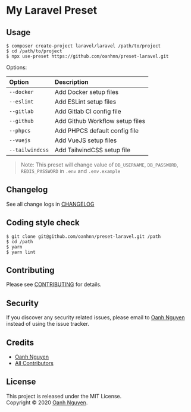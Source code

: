 # My Laravel Preset

## Usage

```shell
$ composer create-project laravel/laravel /path/to/project
$ cd /path/to/project
$ npx use-preset https://github.com/oanhnn/preset-laravel.git
```

Options:

| Option          | Description                          |
|:----------------|:-------------------------------------|
| `--docker`      | Add Docker setup files               |
| `--eslint`      | Add ESLint setup files               |
| `--gitlab`      | Add Gitlab CI config file            |
| `--github`      | Add Github Workflow setup files      |
| `--phpcs`       | Add PHPCS default config file        |
| `--vuejs`       | Add VueJS setup files                |
| `--tailwindcss` | Add TailwindCSS setup file           |

> Note: This preset will change value of `DB_USERNAME`, `DB_PASSWORD`, `REDIS_PASSWORD` in `.env` and `.env.example`

## Changelog

See all change logs in [CHANGELOG](CHANGELOG.md)

## Coding style check

```shell
$ git clone git@github.com/oanhnn/preset-laravel.git /path
$ cd /path
$ yarn
$ yarn lint
```

## Contributing

Please see [CONTRIBUTING](CONTRIBUTING.md) for details.

## Security

If you discover any security related issues, please email to [Oanh Nguyen](mailto:oanhnn.bk@gmail.com) instead of 
using the issue tracker.

## Credits

- [Oanh Nguyen](https://github.com/oanhnn)
- [All Contributors](../../contributors)

## License

This project is released under the MIT License.   
Copyright © 2020 [Oanh Nguyen](https://oanhnn.github.io).

